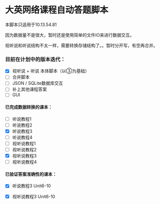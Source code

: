 # 大英网络课程自动答题脚本
本脚本只适用于10.13.54.81

因为数据量不是很大，暂时还是使用简单的文件IO来进行数据交互。

视听说和听说结构不太一样，需要转换存储结构了。。暂时分开写，有空再合并。

### 目前在计划中的版本迭代：

- [x] 视听说 + 听说 本体脚本（以③为基础）
- [ ] 合并脚本
- [ ] JSON / SQLite数据库交互
- [ ] 补上其他课程答案
- [ ] GUI

#### 已完成数据转换的课本：

- [ ] 听说教程1
- [ ] 听说教程2
- [x] 听说教程3
- [ ] 听说教程4
- [ ] 视听说教程1
- [ ] 视听说教程2
- [x] 视听说教程3
- [ ] 视听说教程4

#### 已验证答案准确性的课本：

- [x] 听说教程3 Unit6-10
- [x] 视听说教程3 Unit6-10

